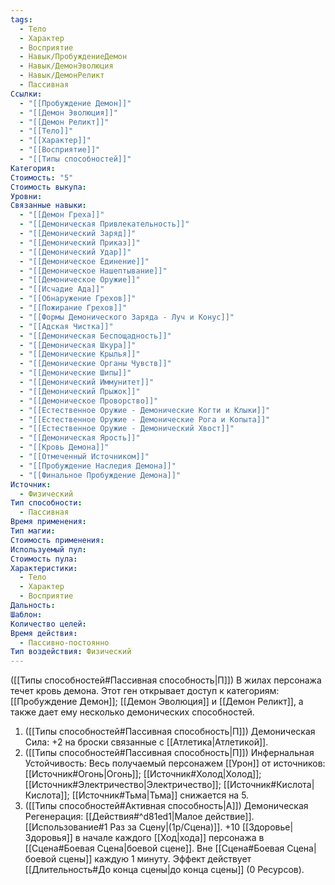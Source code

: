 ```yaml
---
tags:
  - Тело
  - Характер
  - Восприятие
  - Навык/ПробуждениеДемон
  - Навык/ДемонЭволюция
  - Навык/ДемонРеликт
  - Пассивная
Ссылки:
  - "[[Пробуждение Демон]]"
  - "[[Демон Эволюция]]"
  - "[[Демон Реликт]]"
  - "[[Тело]]"
  - "[[Характер]]"
  - "[[Восприятие]]"
  - "[[Типы способностей]]"
Категория: 
Стоимость: "5"
Стоимость выкупа: 
Уровни: 
Связанные навыки:
  - "[[Демон Греха]]"
  - "[[Демоническая Привлекательность]]"
  - "[[Демонический Заряд]]"
  - "[[Демонический Приказ]]"
  - "[[Демонический Удар]]"
  - "[[Демоническое Единение]]"
  - "[[Демоническое Нашептывание]]"
  - "[[Демоническое Оружие]]"
  - "[[Исчадие Ада]]"
  - "[[Обнаружение Грехов]]"
  - "[[Пожирание Грехов]]"
  - "[[Формы Демонического Заряда - Луч и Конус]]"
  - "[[Адская Чистка]]"
  - "[[Демоническая Беспощадность]]"
  - "[[Демоническая Шкура]]"
  - "[[Демонические Крылья]]"
  - "[[Демонические Органы Чувств]]"
  - "[[Демонические Шипы]]"
  - "[[Демонический Иммунитет]]"
  - "[[Демонический Прыжок]]"
  - "[[Демоническое Проворство]]"
  - "[[Естественное Оружие - Демонические Когти и Клыки]]"
  - "[[Естественное Оружие - Демонические Рога и Копыта]]"
  - "[[Естественное Оружие - Демонический Хвост]]"
  - "[[Демоническая Ярость]]"
  - "[[Кровь Демона]]"
  - "[[Отмеченный Источником]]"
  - "[[Пробуждение Наследия Демона]]"
  - "[[Финальное Пробуждение Демона]]"
Источник:
  - Физический
Тип способности:
  - Пассивная
Время применения: 
Тип магии: 
Стоимость применения: 
Используемый пул: 
Стоимость пула: 
Характеристики:
  - Тело
  - Характер
  - Восприятие
Дальность: 
Шаблон: 
Количество целей: 
Время действия:
  - Пассивно-постоянно
Тип воздействия: Физический
---
```



([[Типы способностей#Пассивная способность|П]]) В жилах персонажа течет кровь демона. Этот ген открывает доступ к категориям: [[Пробуждение Демон]]; [[Демон Эволюция]] и [[Демон Реликт]], а также дает ему несколько демонических способностей. 

1. ([[Типы способностей#Пассивная способность|П]]) Демоническая Сила: +2 на броски связанные с [[Атлетика|Атлетикой]].
2. ([[Типы способностей#Пассивная способность|П]]) Инфернальная Устойчивость: Весь получаемый персонажем [[Урон]] от источников: [[Источник#Огонь|Огонь]]; [[Источник#Холод|Холод]]; [[Источник#Электричество|Электричество]]; [[Источник#Кислота|Кислота]]; [[Источник#Тьма|Тьма]] снижается на 5. 
3. ([[Типы способностей#Активная способность|А]]) Демоническая Регенерация: [[Действия#^d81ed1|Малое действие]]. [[Использование#1 Раз за Сцену|(1р/Сцена)]]. +10 [[Здоровье|Здоровья]] в начале каждого [[Ход|хода]] персонажа в [[Сцена#Боевая Сцена|боевой сцене]]. Вне [[Сцена#Боевая Сцена|боевой сцены]] каждую 1 минуту. Эффект действует [[Длительность#До конца сцены|до конца сцены]] (0 Ресурсов).